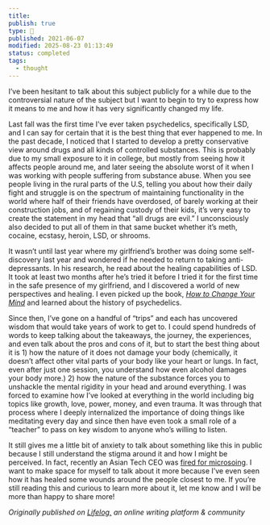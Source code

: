```yaml
---
title:
publish: true
type: 🌳
published: 2021-06-07
modified: 2025-08-23 01:13:49
status: completed
tags:
  - thought
---
```

 I’ve been hesitant to talk about this subject publicly for a while due to the controversial nature of the subject but I want to begin to try to express how it means to me and how it has very significantly changed my life.

Last fall was the first time I’ve ever taken psychedelics, specifically LSD, and I can say for certain that it is the best thing that ever happened to me. In the past decade, I noticed that I started to develop a pretty conservative view around drugs and all kinds of controlled substances. This is probably due to my small exposure to it in college, but mostly from seeing how it affects people around me, and later seeing the absolute worst of it when I was working with people suffering from substance abuse. When you see people living in the rural parts of the U.S, telling you about how their daily fight and struggle is on the spectrum of maintaining functionality in the world where half of their friends have overdosed, of barely working at their construction jobs, and of regaining custody of their kids, it’s very easy to create the statement in my head that “all drugs are evil.” I unconsciously also decided to put all of them in that same bucket whether it’s meth, cocaine, ecstasy, heroin, LSD, or shrooms.

It wasn’t until last year where my girlfriend’s brother was doing some self-discovery last year and wondered if he needed to return to taking anti-depressants. In his research, he read about the healing capabilities of LSD. It took at least two months after he’s tried it before I tried it for the first time in the safe presence of my girlfriend, and I discovered a world of new perspectives and healing. I even picked up the book, [_How to Change Your Mind_](https://www.goodreads.com/book/show/36613747-how-to-change-your-mind) and learned about the history of psychedelics.

Since then, I’ve gone on a handful of “trips” and each has uncovered wisdom that would take years of work to get to. I could spend hundreds of words to keep talking about the takeaways, the journey, the experiences, and even talk about the pros and cons of it, but to start the best thing about it is 1) how the nature of it does not damage your body (chemically, it doesn’t affect other vital parts of your body like your heart or lungs. In fact, even after just one session, you understand how even alcohol damages your body more.) 2) how the nature of the substance forces you to unshackle the mental rigidity in your head and around everything. I was forced to examine how I’ve looked at everything in the world including big topics like growth, love, power, money, and even trauma. It was through that process where I deeply internalized the importance of doing things like meditating every day and since then have even took a small role of a “teacher” to pass on key wisdom to anyone who’s willing to listen.

It still gives me a little bit of anxiety to talk about something like this in public because I still understand the stigma around it and how I might be perceived. In fact, recently an Asian Tech CEO was [fired for microsoing](https://www.youtube.com/watch?v=hl_MuBMvDBI). I want to make space for myself to talk about it more because I’ve even seen how it has healed some wounds around the people closest to me. If you’re still reading this and curious to learn more about it, let me know and I will be more than happy to share more!

*Originally published on [Lifelog,](https://golifelog.com/) an online writing platform & community*